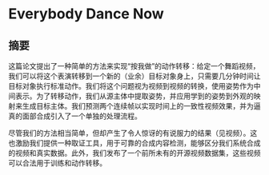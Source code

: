 # Everybody Dance Now

## 摘要

这篇论文提出了一种简单的方法来实现“按我做”的动作转移：给定一个舞蹈视频，我们可以将这个表演转移到一个新的（业余）目标对象身上，只需要几分钟时间让目标对象执行标准动作。我们将这个问题视为视频到视频的转换，使用姿势作为中间表示。为了转移动作，我们从源主体中提取姿势，并应用学到的姿势到外观的映射来生成目标主体。我们预测两个连续帧以实现时间上的一致性视频效果，并为逼真的面部合成引入了一个单独的处理流程。

尽管我们的方法相当简单，但却产生了令人惊讶的有说服力的结果（见视频）。这也激励我们提供一种取证工具，用于可靠的合成内容检测，能够区分我们系统合成的视频和真实数据。此外，我们发布了一个前所未有的开源视频数据集，这些视频可以合法用于训练和动作转移。